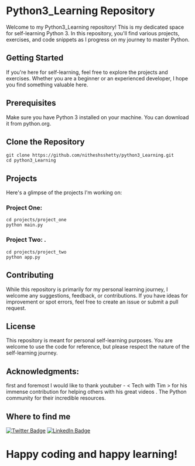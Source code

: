 # Python3_Learning Repository

Welcome to my Python3_Learning repository! This is my dedicated space for self-learning Python 3. In this repository, you'll find various projects, exercises, and code snippets as I progress on my journey to master Python.

## Getting Started

If you're here for self-learning, feel free to explore the projects and exercises. Whether you are a beginner or an experienced developer, I hope you find something valuable here.

## Prerequisites
Make sure you have Python 3 installed on your machine. You can download it from python.org.

## Clone the Repository
```
git clone https://github.com/nitheshsshetty/python3_Learning.git
cd python3_Learning
```
## Projects

Here's a glimpse of the projects I'm working on:

### Project One: 
```
cd projects/project_one
python main.py
```

### Project Two: .
```
cd projects/project_two
python app.py
```

## Contributing

While this repository is primarily for my personal learning journey, I welcome any suggestions, feedback, or contributions. If you have ideas for improvement or spot errors, feel free to create an issue or submit a pull request.

## License

This repository is meant for personal self-learning purposes. You are welcome to use the code for reference, but please respect the nature of the self-learning journey.

## Acknowledgments: 

first and foremost I would like to thank youtuber - < Tech with Tim > for his immense contribution for helping others with his great videos .
The Python community for their incredible resources.

## Where to find me 

[![Twitter Badge](https://img.shields.io/badge/Twitter-Profile-informational?style=flat&logo=twitter&logoColor=white&color=1CA2F1)](https://twitter.com/NithEth)
[![LinkedIn Badge](https://img.shields.io/badge/LinkedIn-Profile-informational?style=flat&logo=linkedin&logoColor=white&color=0D76A8)](https://www.linkedin.com/in/nitheshshetty/)

# Happy coding and happy learning!
